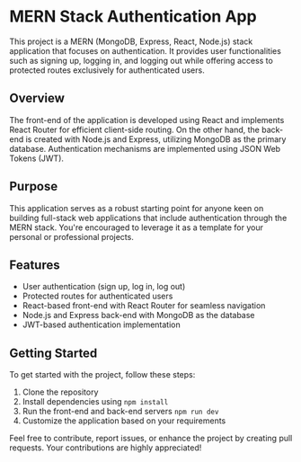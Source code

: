 # MERN Stack Authentication App

This project is a MERN (MongoDB, Express, React, Node.js) stack application that focuses on authentication. It provides user functionalities such as signing up, logging in, and logging out while offering access to protected routes exclusively for authenticated users.

## Overview

The front-end of the application is developed using React and implements React Router for efficient client-side routing. On the other hand, the back-end is created with Node.js and Express, utilizing MongoDB as the primary database. Authentication mechanisms are implemented using JSON Web Tokens (JWT).

## Purpose

This application serves as a robust starting point for anyone keen on building full-stack web applications that include authentication through the MERN stack. You're encouraged to leverage it as a template for your personal or professional projects.

## Features

- User authentication (sign up, log in, log out)
- Protected routes for authenticated users
- React-based front-end with React Router for seamless navigation
- Node.js and Express back-end with MongoDB as the database
- JWT-based authentication implementation

## Getting Started

To get started with the project, follow these steps:

1. Clone the repository
2. Install dependencies using `npm install`
3. Run the front-end and back-end servers `npm run dev`
4. Customize the application based on your requirements

Feel free to contribute, report issues, or enhance the project by creating pull requests. Your contributions are highly appreciated!
